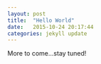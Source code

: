 ```yaml
---
layout: post
title:  "Hello World"
date:   2015-10-24 20:17:44
categories: jekyll update
---
```

More to come...stay tuned!
